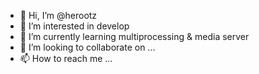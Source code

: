 - 👋 Hi, I’m @herootz
- 👀 I’m interested in develop
- 🌱 I’m currently learning multiprocessing & media server
- 💞️ I’m looking to collaborate on ...
- 📫 How to reach me ...

<!---
herootz/herootz is a ✨ special ✨ repository because its `README.md` (this file) appears on your GitHub profile.
You can click the Preview link to take a look at your changes.
--->

